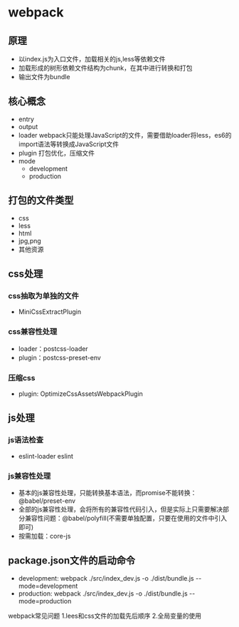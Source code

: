 # webpack
## 原理
- 以index.js为入口文件，加载相关的js,less等依赖文件
- 加载形成的树形依赖文件结构为chunk，在其中进行转换和打包
- 输出文件为bundle

## 核心概念
- entry
- output
- loader
webpack只能处理JavaScript的文件，需要借助loader将less，es6的import语法等转换成JavaScript文件
- plugin
打包优化，压缩文件
- mode
    - development
    - production

## 打包的文件类型
- css
- less
- html
- jpg,png
- 其他资源

## css处理
### css抽取为单独的文件
- MiniCssExtractPlugin

### css兼容性处理
- loader：postcss-loader
- plugin：postcss-preset-env

### 压缩css
- plugin: OptimizeCssAssetsWebpackPlugin

## js处理
### js语法检查
- eslint-loader eslint

### js兼容性处理
- 基本的js兼容性处理，只能转换基本语法，而promise不能转换：@babel/preset-env
- 全部的js兼容性处理，会将所有的兼容性代码引入，但是实际上只需要解决部分兼容性问题：@babel/polyfill(不需要单独配置，只要在使用的文件中引入即可)
- 按需加载：core-js

## package.json文件的启动命令
- development: webpack ./src/index_dev.js -o ./dist/bundle.js --mode=development
- production: webpack ./src/index_dev.js -o ./dist/bundle.js --mode=production

webpack常见问题
1.lees和css文件的加载先后顺序
2.全局变量的使用